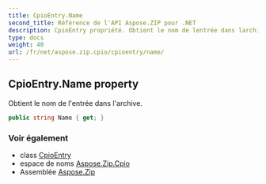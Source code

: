 ```yaml
---
title: CpioEntry.Name
second_title: Référence de l'API Aspose.ZIP pour .NET
description: CpioEntry propriété. Obtient le nom de lentrée dans larchive.
type: docs
weight: 40
url: /fr/net/aspose.zip.cpio/cpioentry/name/
---
```

## CpioEntry.Name property

Obtient le nom de l'entrée dans l'archive.

```csharp
public string Name { get; }
```

### Voir également

* class [CpioEntry](../)
* espace de noms [Aspose.Zip.Cpio](../../cpioentry/)
* Assemblée [Aspose.Zip](../../../)


